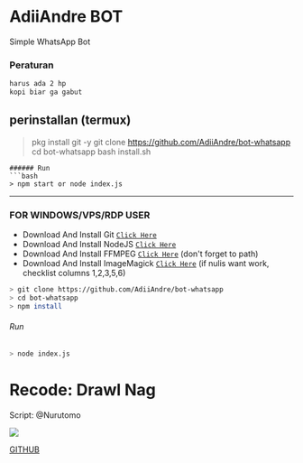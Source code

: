 # AdiiAndre BOT
Simple WhatsApp Bot

### Peraturan 
```bash
harus ada 2 hp
kopi biar ga gabut
```
## perinstallan (termux)
> pkg install git -y
> git clone https://github.com/AdiiAndre/bot-whatsapp
> cd bot-whatsapp
> bash install.sh
```
###### Run
```bash
> npm start or node index.js
```

---------

### FOR WINDOWS/VPS/RDP USER
* Download And Install Git [`Click Here`](https://git-scm.com/downloads) <br>
* Download And Install NodeJS [`Click Here`](https://nodejs.org/en/download) <br>
* Download And Install FFMPEG [`Click Here`](https://ffmpeg.org/download.html) (don't forget to path) 
* Download And Install ImageMagick [`Click Here`](https://imagemagick.org/script/download.php) (if nulis want work,  checklist columns 1,2,3,5,6) 
```bash
> git clone https://github.com/AdiiAndre/bot-whatsapp
> cd bot-whatsapp
> npm install
```
###### Run
```bash
> node index.js
```

# Recode: Drawl Nag
Script: @Nurutomo

<img src="https://raw.githubusercontent.com/TheDudeThatCode/TheDudeThatCode/master/Assets/Mario_Gameplay.gif"/>

</p>

</p>

[GITHUB](https://github.com/AdiiAndre)
